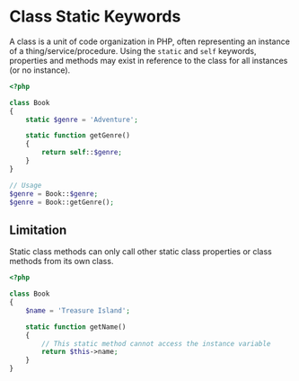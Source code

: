 # Class Static Keywords

A class is a unit of code organization in PHP, often representing an instance of a thing/service/procedure.
Using the `static` and `self` keywords, properties and methods may exist in reference to the class for all instances (or no instance).

```php
<?php

class Book
{
    static $genre = 'Adventure';

    static function getGenre()
    {
        return self::$genre;
    }
}

// Usage
$genre = Book::$genre;
$genre = Book::getGenre();
```

## Limitation

Static class methods can only call other static class properties or class methods from its own class.

```php
<?php

class Book
{
    $name = 'Treasure Island';

    static function getName()
    {
        // This static method cannot access the instance variable
        return $this->name;
    }
}
```
